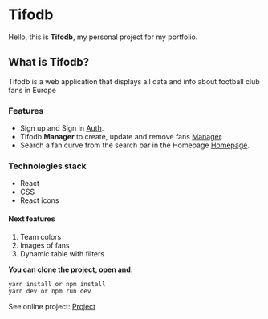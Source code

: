 # Tifodb

Hello, this is **Tifodb**, my personal project for my portfolio.

## What is Tifodb?

Tifodb is a web application that displays all data and info about football club fans in Europe

### Features

- Sign up and Sign in [Auth](./public/markdown/auth.png).
- Tifodb **Manager** to create, update and remove fans [Manager](./public/markdown/manager.png).
- Search a fan curve from the search bar in the Homepage [Homepage](./public/markdown/homepage.png).

### Technologies stack

- React
- CSS
- React icons

#### Next features

1. Team colors
2. Images of fans
3. Dynamic table with filters

**You can clone the project, open and:**

```bash
yarn install or npm install
yarn dev or npm run dev
```

See online project: [Project]("https://tifodb.netlify.app/")